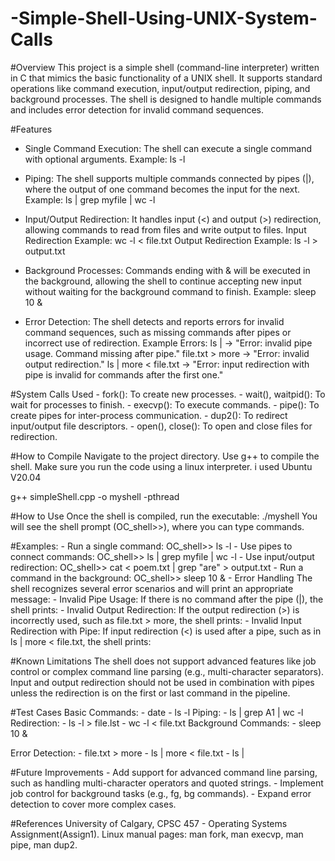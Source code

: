 # -Simple-Shell-Using-UNIX-System-Calls
#Overview
This project is a simple shell (command-line interpreter) written in C that mimics the basic functionality of a UNIX shell. It supports standard operations like command execution, input/output redirection, piping, and background processes. The shell is designed to handle multiple commands and includes error detection for invalid command sequences.

#Features

  - Single Command Execution: The shell can execute a single command with optional arguments.
      Example: ls -l

  - Piping: The shell supports multiple commands connected by pipes (|), where the output of one command becomes the input for the next.
      Example: ls | grep myfile | wc -l

  - Input/Output Redirection: It handles input (<) and output (>) redirection, allowing commands to read from files and write output to   files.
      Input Redirection Example: wc -l < file.txt
      Output Redirection Example: ls -l > output.txt

  - Background Processes: Commands ending with & will be executed in the background, allowing the shell to continue accepting new input without waiting for the background command to finish.
      Example: sleep 10 &

  - Error Detection: The shell detects and reports errors for invalid command sequences, such as missing commands after pipes or incorrect use of redirection.
      Example Errors:
      ls | → "Error: invalid pipe usage. Command missing after pipe."
      file.txt > more → "Error: invalid output redirection."
      ls | more < file.txt → "Error: input redirection with pipe is invalid for commands after the first one."

#System Calls Used
    - fork(): To create new processes.
    - wait(), waitpid(): To wait for processes to finish.
    - execvp(): To execute commands.
    - pipe(): To create pipes for inter-process communication.
    - dup2(): To redirect input/output file descriptors.
    - open(), close(): To open and close files for redirection.

#How to Compile
Navigate to the project directory.
Use g++ to compile the shell. Make sure you run the code using a linux interpreter. i used Ubuntu V20.04

g++ simpleShell.cpp -o myshell -pthread

#How to Use
Once the shell is compiled, run the executable:
./myshell
You will see the shell prompt (OC_shell>>), where you can type commands.

#Examples:
    - Run a single command:
        OC_shell>> ls -l
    - Use pipes to connect commands:
        OC_shell>> ls | grep myfile | wc -l
    - Use input/output redirection:
        OC_shell>> cat < poem.txt | grep "are" > output.txt
    - Run a command in the background:
        OC_shell>> sleep 10 &
    - Error Handling
        The shell recognizes several error scenarios and will print an appropriate message:
            - Invalid Pipe Usage: If there is no command after the pipe (|), the shell prints:
            - Invalid Output Redirection: If the output redirection (>) is incorrectly used, such as file.txt > more, the shell prints:
            - Invalid Input Redirection with Pipe: If input redirection (<) is used after a pipe, such as in ls | more < file.txt, the shell prints:

#Known Limitations
The shell does not support advanced features like job control or complex command line parsing (e.g., multi-character separators).
Input and output redirection should not be used in combination with pipes unless the redirection is on the first or last command in the pipeline.


#Test Cases
Basic Commands:
    - date
    - ls -l
Piping:
    - ls | grep A1 | wc -l
Redirection:
    - ls -l > file.lst
    - wc -l < file.txt
Background Commands:
    - sleep 10 &

Error Detection:
    - file.txt > more
    - ls | more < file.txt
    - ls |

#Future Improvements
    - Add support for advanced command line parsing, such as handling multi-character operators and quoted strings.
    - Implement job control for background tasks (e.g., fg, bg commands).
    - Expand error detection to cover more complex cases.

#References
University of Calgary, CPSC 457 - Operating Systems Assignment​(Assign1).
Linux manual pages: man fork, man execvp, man pipe, man dup2.
